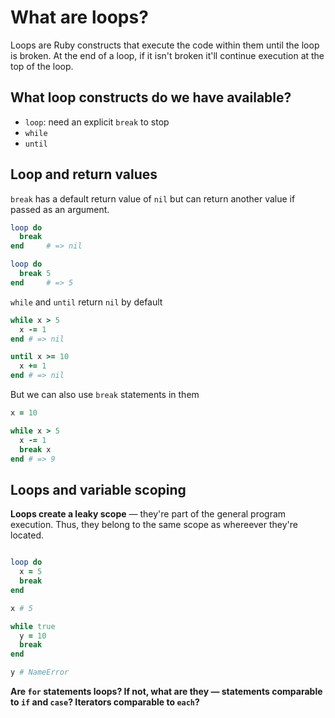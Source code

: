 # What are loops?

Loops are Ruby constructs that execute the code within them until the loop is broken. At the end of a loop, if it isn't broken it'll continue execution at the top of the loop.

## What loop constructs do we have available?

- `loop`: need an explicit `break` to stop
- `while`
- `until`

## Loop and return values

`break` has a default return value of `nil` but can return another value if passed as an argument.

```ruby
loop do
  break
end     # => nil

loop do
  break 5
end     # => 5
```

`while` and `until` return `nil` by default
```ruby
while x > 5
  x -= 1
end # => nil

until x >= 10
  x += 1
end # => nil
```

But we can also use `break` statements in them
```ruby
x = 10

while x > 5
  x -= 1
  break x
end # => 9
```

## Loops and variable scoping

**Loops create a leaky scope** — they're part of the general program execution. Thus, they belong to the same scope as whereever they're located.

```ruby

loop do
  x = 5
  break
end

x # 5

while true
  y = 10
  break
end

y # NameError
```

**Are `for` statements loops? If not, what are they — statements comparable to `if` and `case`? Iterators comparable to `each`?**
